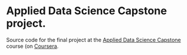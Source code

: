 # Applied Data Science Capstone project.

Source code for the final project at the [Applied Data Science Capstone](https://www.coursera.org/learn/advanced-data-science-capstone/) course (on [Coursera](https://www.coursera.org/).

